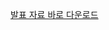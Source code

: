[발표 자료 바로 다운로드](https://github.com/umoTeam/.github/raw/main/fitmate_%EB%B0%9C%ED%91%9C%EC%9E%90%EB%A3%8C.pptx)

